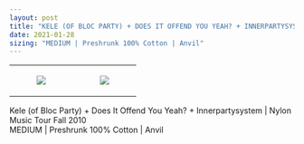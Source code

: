 ```yaml
---
layout: post
title: "KELE (OF BLOC PARTY) + DOES IT OFFEND YOU YEAH? + INNERPARTYSYSTEM"
date: 2021-01-28
sizing: "MEDIUM | Preshrunk 100% Cotton | Anvil"
---
```




<table style="width:100%;"><tr><td style="vertical-align:top;">
      <figure class="tmblr-full" data-orig-height="2048" data-orig-width="1365" data-orig-src="https://concertshirts.netlify.app/shirts/0344/0344-01.jpg"><img src="https://64.media.tumblr.com/438914dd22574c3aa6a63235787e8e55/7ab5afe103c07750-04/s540x810/ccf59feb20eca0658ac08fe595c414edbce3aa05.jpg" data-orig-height="2048" data-orig-width="1365" data-orig-src="https://concertshirts.netlify.app/shirts/0344/0344-01.jpg"/></figure></td>
    <td style="vertical-align:top;">
      <figure class="tmblr-full" data-orig-height="2048" data-orig-width="1365" data-orig-src="https://concertshirts.netlify.app/shirts/0344/0344-02.jpg"><img src="https://64.media.tumblr.com/5445ce6abb45b40bbbaca5fbacb48489/7ab5afe103c07750-9d/s540x810/0c4e9ecf7db10322e404c400f65f11f6163090b5.jpg" data-orig-height="2048" data-orig-width="1365" data-orig-src="https://concertshirts.netlify.app/shirts/0344/0344-02.jpg"/></figure></td>
  </tr></table><p>
  Kele (of Bloc Party) + Does It Offend You Yeah? + Innerpartysystem | Nylon Music Tour Fall 2010<br/>MEDIUM | Preshrunk 100% Cotton | Anvil
</p>
